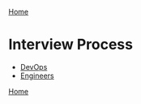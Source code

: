 [Home](../README.md)

# Interview Process
- [DevOps](devops/README.md)
- [Engineers](engineers/README.md)

[Home](../README.md)
